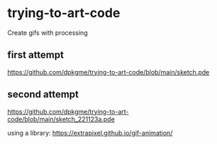 # trying-to-art-code
Create gifs with processing

## first attempt

https://github.com/dpkgme/trying-to-art-code/blob/main/sketch.pde

## second attempt

https://github.com/dpkgme/trying-to-art-code/blob/main/sketch_221123a.pde

using a library: https://extrapixel.github.io/gif-animation/
